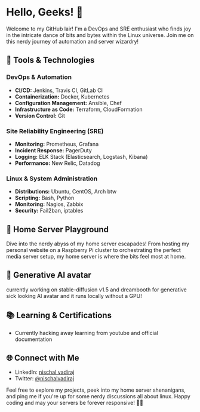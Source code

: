
# Hello, Geeks! 👋

Welcome to my GitHub lair! I'm a DevOps and SRE enthusiast who finds joy in the intricate dance of bits and bytes within the Linux universe. Join me on this nerdy journey of automation and server wizardry!

## 🔧 Tools & Technologies

### DevOps & Automation
- **CI/CD:** Jenkins, Travis CI, GitLab CI
- **Containerization:** Docker, Kubernetes
- **Configuration Management:** Ansible, Chef
- **Infrastructure as Code:** Terraform, CloudFormation
- **Version Control:** Git

### Site Reliability Engineering (SRE)
- **Monitoring:** Prometheus, Grafana
- **Incident Response:** PagerDuty
- **Logging:** ELK Stack (Elasticsearch, Logstash, Kibana)
- **Performance:** New Relic, Datadog

### Linux & System Administration
- **Distributions:** Ubuntu, CentOS, Arch btw
- **Scripting:** Bash, Python
- **Monitoring:** Nagios, Zabbix
- **Security:** Fail2ban, iptables

## 🏡 Home Server Playground

Dive into the nerdy abyss of my home server escapades! From hosting my personal website on a Raspberry Pi cluster to orchestrating the perfect media server setup, my home server is where the bits feel most at home.

## 🤖 Generative AI avatar
currently working on stable-diffusion v1.5 and dreambooth for generative sick looking AI avatar and it runs locally without a GPU!

## 📚 Learning & Certifications

- Currently hacking away learning from youtube and official documentation

## 🌐 Connect with Me

- LinkedIn: [nischal vadiraj](https://www.linkedin.com/in/nischal-vadiraj/)
- Twitter: [@nischalvadiraj](https://twitter.com/nischalvadiraj)

Feel free to explore my projects, peek into my home server shenanigans, and ping me if you're up for some nerdy discussions all about linux. Happy coding and may your servers be forever responsive! 🚀🤓


